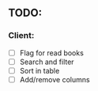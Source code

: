 ## TODO:

### Client:

- [ ] Flag for read books
- [ ] Search and filter
- [ ] Sort in table
- [ ] Add/remove columns

